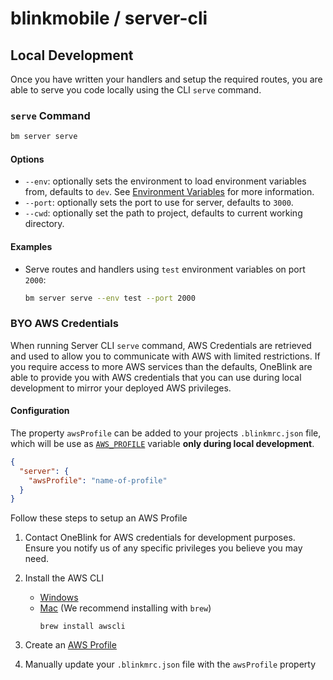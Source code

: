 # blinkmobile / server-cli

## Local Development

Once you have written your handlers and setup the required routes, you are able to serve you code locally using the CLI `serve` command.

### `serve` Command

```bash
bm server serve
```

#### Options

-   `--env`: optionally sets the environment to load environment variables from, defaults to `dev`. See [Environment Variables](./environment-variables.md) for more information.
-   `--port`: optionally sets the port to use for server, defaults to `3000`.
-   `--cwd`: optionally set the path to project, defaults to current working directory.

#### Examples

-   Serve routes and handlers using `test` environment variables on port `2000`:

    ```bash
    bm server serve --env test --port 2000
    ```

### BYO AWS Credentials

When running Server CLI `serve` command, AWS Credentials are retrieved and used to allow you to communicate with AWS with limited restrictions. If you require access to more AWS services than the defaults, OneBlink are able to provide you with AWS credentials that you can use during local development to mirror your deployed AWS privileges.

#### Configuration

The property `awsProfile` can be added to your projects `.blinkmrc.json` file, which will be use as [`AWS_PROFILE`](https://docs.aws.amazon.com/cli/latest/userguide/cli-environment.html) variable **only during local development**.

```json
{
  "server": {
    "awsProfile": "name-of-profile"
  }
}
```

Follow these steps to setup an AWS Profile

1.  Contact OneBlink for AWS credentials for development purposes. Ensure you notify us of any specific privileges you believe you may need.

1.  Install the AWS CLI

    -   [Windows](https://docs.aws.amazon.com/cli/latest/userguide/awscli-install-windows.html)
    -   [Mac](https://docs.aws.amazon.com/cli/latest/userguide/cli-install-macos.html) (We recommend installing with `brew`)
        ```
        brew install awscli
        ```

1.  Create an [AWS Profile](https://docs.aws.amazon.com/cli/latest/userguide/cli-multiple-profiles.html)

1.  Manually update your `.blinkmrc.json` file with the `awsProfile` property
